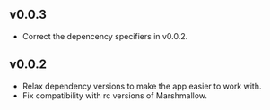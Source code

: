 ## v0.0.3
* Correct the depencency specifiers in v0.0.2.

## v0.0.2
* Relax dependency versions to make the app easier to work with.
* Fix compatibility with rc versions of Marshmallow.
